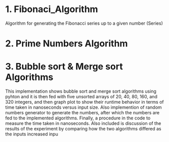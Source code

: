 # 1. Fibonaci_Algorithm
Algorithm for generating the Fibonacci series up to a given number (Series)
# 2. Prime Numbers Algorithm
# 3. Bubble sort & Merge sort Algorithms 
This implementation shows bubble sort and merge sort algorithms using pyhton and it is then fed with five unsorted arrays of 20, 40, 80, 160, and 320 integers, and then graph plot to show their runtime behavior in terms of time taken in nanoseconds versus input size. Also implemention of random numbers generator to generate the numbers, after which the numbers are fed to the implemented algorithms. Finally, a procedure in the code to measure the time taken in nanoseconds. Also included  is discussion of the results of the experiment by comparing how the two algorithms differed as the inputs increased
inpu
